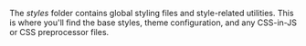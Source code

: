 The *styles* folder contains global styling files and style-related utilities. This is where you'll find the base styles, theme configuration, and any CSS-in-JS or CSS preprocessor files. 